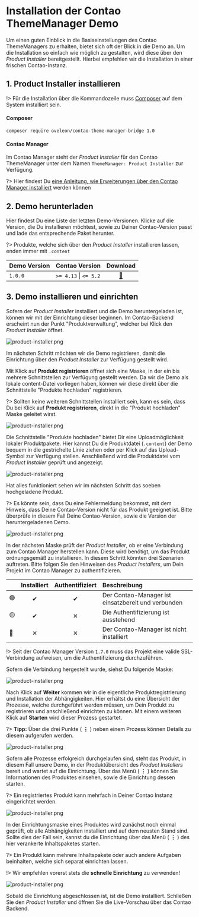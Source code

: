 # Installation der Contao ThemeManager Demo

Um einen guten Einblick in die Basiseinstellungen des Contao ThemeManagers zu erhalten, bietet sich oft der Blick in die Demo an. Um die Installation so einfach wie möglich zu gestalten, wird diese über den _Product Installer_ bereitgestellt. Hierbei empfehlen wir die Installation in einer frischen Contao-Instanz. 

## 1. Product Installer installieren

!> Für die Installation über die Kommandozeile muss [Composer](https://getcomposer.org/) auf dem System installiert sein.

#### Composer
```shell
composer require oveleon/contao-theme-manager-bridge 1.0
```

#### Contao Manager
Im Contao Manager steht der _Product Installer_ für den Contao ThemeManager unter dem Namen `ThemeManager: Product Installer` zur Verfügung.

?> Hier findest Du [eine Anleitung, wie Erweiterungen über den Contao Manager installiert](https://docs.contao.org/manual/de/installation/erweiterungen-installieren/) werden können

## 2. Demo herunterladen
Hier findest Du eine Liste der letzten Demo-Versionen. Klicke auf die Version, die Du installieren möchtest, sowie zu Deiner Contao-Version passt und lade das entsprechende Paket herunter.

?> Produkte, welche sich über den _Product Installer_ installieren lassen, enden immer mit `.content`

| Demo Version | Contao Version         |                                          Download                                           |
|--------------|------------------------|:-------------------------------------------------------------------------------------------:|
| `1.0.0`      | `>= 4.13` \| `<= 5.2`  | [💾](https://www.contao-thememanager.com/files/demo/contao-thememanager-demo-1.0.0.content) |


## 3. Demo installieren und einrichten

Sofern der _Product Installer_ installiert und die Demo heruntergeladen ist, können wir mit der Einrichtung dieser beginnen. Im Contao-Backend erscheint nun der Punkt "Produktverwaltung", welcher bei Klick den _Product Installer_ öffnet.

![product-installer.png](../_images/product-installer/product-installer.png)

Im nächsten Schritt möchten wir die Demo registrieren, damit die Einrichtung über den _Product Installer_ zur Verfügung gestellt wird.  

Mit Klick auf **Produkt registrieren** öffnet sich eine Maske, in der ein bis mehrere Schnittstellen zur Verfügung gestellt werden. Da wir die Demo als lokale content-Datei vorliegen haben, können wir diese direkt über die Schnittstelle "Produkte hochladen" registrieren.

?> Sollten keine weiteren Schnittstellen installiert sein, kann es sein, dass Du bei Klick auf **Produkt registrieren**, direkt in die "Produkt hochladen" Maske geleitet wirst.

![product-installer.png](../_images/product-installer/product-upload.png)

Die Schnittstelle "Produkte hochladen" bietet Dir eine Uploadmöglichkeit lokaler Produktpakete. Hier kannst Du die Produktdatei (`.content`) der Demo bequem in die gestrichelte Linie ziehen oder per Klick auf das Upload-Symbol zur Verfügung stellen. 
Anschließend wird die Produktdatei vom _Product Installer_ geprüft und angezeigt.

![product-installer.png](../_images/product-installer/product-uploader.png)

Hat alles funktioniert sehen wir im nächsten Schritt das soeben hochgeladene Produkt.

?> Es könnte sein, dass Du eine Fehlermeldung bekommst, mit dem Hinweis, dass Deine Contao-Version nicht für das Produkt geeignet ist. Bitte überprüfe in diesem Fall Deine Contao-Version, sowie die Version der heruntergeladenen Demo.

![product-installer.png](../_images/product-installer/product-preview.png)

In der nächsten Maske prüft der _Product Installer_, ob er eine Verbindung zum Contao Manager herstellen kann. Diese wird benötigt, um das Produkt ordnungsgemäß zu installieren.
In diesem Schritt könnten drei Szenarien auftreten. Bitte folgen Sie den Hinweisen des _Product Installers_, um Dein Projekt im Contao Manager zu authentifizieren.

|    |  Installiert  | Authentifiziert | Beschreibung                                       |
|----|:-------------:|:---------------:|:---------------------------------------------------|
| 🟢 |       ✔       |        ✔        | Der Contao-Manager ist einsatzbereit und verbunden |
| 🟡 |       ✔       |        ✕        | Die Authentifizierung ist ausstehend               |
| 🔴 |       ✕       |        ✕        | Der Contao-Manager ist nicht installiert           |

!> Seit der Contao Manager Version `1.7.0` muss das Projekt eine valide SSL-Verbindung aufweisen, um die Authentifizierung durchzuführen.

Sofern die Verbindung hergestellt wurde, siehst Du folgende Maske:

![product-installer.png](../_images/product-installer/product-manager.png)

Nach Klick auf **Weiter** kommen wir in die eigentliche Produktregistrierung und Installation der Abhängigkeiten. Hier erhältst du eine Übersicht der Prozesse, welche durchgeführt werden müssen, um Dein Produkt zu registrieren und anschließend einrichten zu können.
Mit einem weiteren Klick auf **Starten** wird dieser Prozess gestartet.

?> **Tipp:** Über die drei Punkte ( **⋮** ) neben einem Prozess können Details zu diesem aufgerufen werden.

![product-installer.png](../_images/product-installer/product-process-console.png)

Sofern alle Prozesse erfolgreich durchgelaufen sind, steht das Produkt, in diesem Fall unsere Demo, in der Produktübersicht des _Product Installers_ bereit und wartet auf die Einrichtung. 
Über das Menü ( **⋮** ) können Sie Informationen des Produktes einsehen, sowie die Einrichtung dessen starten.

?> Ein registriertes Produkt kann mehrfach in Deiner Contao Instanz eingerichtet werden.

![product-installer.png](../_images/product-installer/product-products.png)

In der Einrichtungsmaske eines Produktes wird zunächst noch einmal geprüft, ob alle Abhängigkeiten installiert und auf dem neusten Stand sind. Sollte dies der Fall sein, kannst du die Einrichtung über das Menü ( **⋮** ) des hier verankerte Inhaltspaketes starten. 

?> Ein Produkt kann mehrere Inhaltspakete oder auch andere Aufgaben beinhalten, welche sich separat einrichten lassen.

!> Wir empfehlen vorerst stets die **schnelle Einrichtung** zu verwenden!

![product-installer.png](../_images/product-installer/product-setup.png)

Sobald die Einrichtung abgeschlossen ist, ist die Demo installiert. Schließen Sie den _Product Installer_ und öffnen Sie die Live-Vorschau über das Contao Backend.
